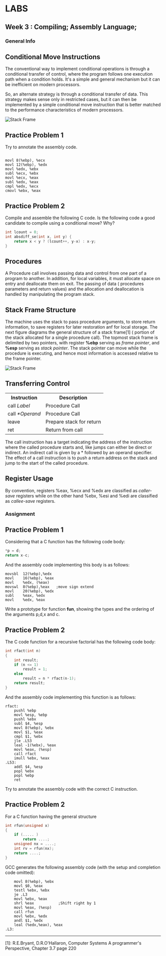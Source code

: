 # LABS


## Week 3 : Compiling; Assembly Language; 

### General Info

## Conditional Move Instructions

The conventional way to implement conditional operations is through a conditional transfer of control, where the program follows one execution path when a condition holds. It's a simple and general mechanism but it can be inefficient on modern processors.

So, an alternate strategy is through a conditional transfer of data. This strategy makes sense only in restricted
cases, but it can then be implemented by a simple conditional move instruction
that is better matched to the performance characteristics of modern processors.


![Stack Frame][move_instr]
	
## Practice Problem 1

Try to annotate the assembly code.

```assembly

movl 8(%ebp), %ecx
movl 12(%ebp), %edx
movl %edx, %ebx
subl %ecx, %ebx
movl %ecx, %eax
subl %edx, %eax
cmpl %edx, %ecx
cmovl %ebx, %eax
```

## Practice Problem 2

Compile and assemble the following C code. Is the following code a good candidate to compile using a conditional move? Why?

```C
int lcount = 0;
int absdiff_se(int x, int y) {
	return x < y ? (lcount++, y-x) : x-y;
}
```

## Procedures

A Procedure call involves passing data and control from one part of a program to another. In addition, for local variables, it must allocate space on entry and deallocate them on exit. The passing of data ( procedures parameters and return values) and the allocation and deallocation is handled by manipulating the program stack.

## Stack Frame Structure

The machine uses the stack to pass procedure arguments, to store return information, to save registers for later restoration anf for local storage. The next figure diagrams the general structure of a stack frame[1] ( portion of the stack allocated for a single procedure call). The topmost stack frame is delimited by two pointers, with register **%ebp** serving as *frame pointer*, and **%esp** serving as *stack pointer*. The stack pointer can move while the procedure is executing, and hence most information is accessed relative to the frame pointer.


![Stack Frame][logo]


## Transferring Control

<table>
	<tr>
		<th>Instruction</th>
		<th>Description</th>
	</tr>
	<tr>
		<td>call <i>Label</i></td>
		<td>Procedure Call</td>
	</tr>
	<tr>
		<td>call <i>*Operand</i></td>
		<td>Procedure Call</td>
	</tr>
	<tr>
		<td>leave</i></td>
		<td>Prepare stack for return</td>
	</tr>
	<tr>	
		<td>ret</i></td>
		<td>Return from call</td>
	</tr>
</table>

The call instruction has a target indicating the address of the instruction where the called procedure starts and, like jumps can either be direct or indirect. An indirect call is given by a * followed by an operand specifier. The effect of a call instruction is to push a return address on the stack and jump to the start of the called procedure.

## Register Usage

By convention, registers %eax, %ecx and %edx are classified as *caller-save* registers while on the other hand %ebx, %esi and %edi are classified as *callee-save* registers.


### Assignment

## Practice Problem 1

Considering that a C function has the following code body:

```C
*p = d;
return x-c;
```

And the assembly code implementing this body is as follows:

```assembly
movsbl 	12(%ebp),%edx
movl 	16(%ebp), %eax
movl 	%edx, (%eax)
movswl 	8(%ebp),%eax   ;move sign extend
movl 	20(%ebp), %edx
subl 	%eax, %edx
movl 	%edx, %eax
```
Write a prototype for function **fun**, showing the types and the ordering of the arguments p,d,x and c.


## Practice Problem 2

The C code function for a recursive factorial has the following code body:

```C
int rfact(int n)
{
	int result;
	if (n <= 1)
		result = 1;
	else
		result = n * rfact(n-1);
	return result;
}

```

And the assembly code implementing this function is as follows:

```assembly
rfact:
	pushl %ebp
	movl %esp, %ebp
	pushl %ebx
	subl $4, %esp
	movl 8(%ebp), %ebx
	movl $1, %eax
	cmpl $1, %ebx
	jle .L53
	leal -1(%ebx), %eax
	movl %eax, (%esp)
	call rfact
	imull %ebx, %eax
.L53:
	addl $4, %esp
	popl %ebx
	popl %ebp
	ret
```

Try to annotate the assembly code with the correct C instruction.


## Practice Problem 2

For a C function having the general structure

```C
int rfun(unsigned x) 
{
	if (..... )
		return ....;
	unsigned nx = ....;
	int rv = rfun(nx);
	return ....;
}

```
GCC generates the following assembly code (with the setup and completion code
omitted):

```assembly
	movl 8(%ebp), %ebx
	movl $0, %eax
	testl %ebx, %ebx
	je .L3
	movl %ebx, %eax
	shrl %eax 			;Shift right by 1
	movl %eax, (%esp)
	call rfun
	movl %ebx, %edx
	andl $1, %edx
	leal (%edx,%eax), %eax
.L3:
```
----



[1]: R.E.Bryant, D.R.O'Hallaron, Computer Systems A programmer's Perspective, Chapter 3.7 page 220

[logo]: https://raw.githubusercontent.com/ardeleanasm/teaching/master/FIC/lab3/stack_frame.PNG
[move_instr]: https://raw.githubusercontent.com/ardeleanasm/teaching/master/FIC/lab3/move_instr.PNG


